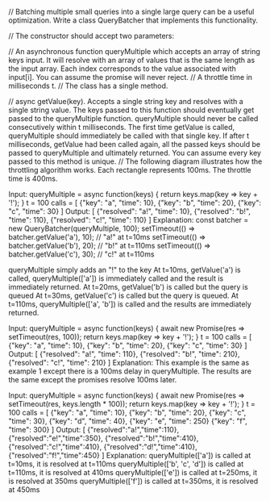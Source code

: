 // Batching multiple small queries into a single large query can be a useful optimization. Write a class QueryBatcher that implements this functionality.

// The constructor should accept two parameters:

// An asynchronous function queryMultiple which accepts an array of string keys input. It will resolve with an array of values that is the same length as the input array. Each index corresponds to the value associated with input[i]. You can assume the promise will never reject.
// A throttle time in milliseconds t.
// The class has a single method.

// async getValue(key). Accepts a single string key and resolves with a single string value. The keys passed to this function should eventually get passed to the queryMultiple function. queryMultiple should never be called consecutively within t milliseconds. The first time getValue is called, queryMultiple should immediately be called with that single key. If after t milliseconds, getValue had been called again, all the passed keys should be passed to queryMultiple and ultimately returned. You can assume every key passed to this method is unique.
// The following diagram illustrates how the throttling algorithm works. Each rectangle represents 100ms. The throttle time is 400ms.


Input: 
queryMultiple = async function(keys) { 
  return keys.map(key => key + '!');
}
t = 100 
calls = [
 {"key": "a", "time": 10}, 
 {"key": "b", "time": 20}, 
 {"key": "c", "time": 30}
]
Output: [
 {"resolved": "a!", "time": 10},
 {"resolved": "b!", "time": 110},
 {"resolved": "c!", "time": 110}
]
Explanation:
const batcher = new QueryBatcher(queryMultiple, 100);
setTimeout(() => batcher.getValue('a'), 10); // "a!" at t=10ms
setTimeout(() => batcher.getValue('b'), 20); // "b!" at t=110ms
setTimeout(() => batcher.getValue('c'), 30); // "c!" at t=110ms

queryMultiple simply adds an "!" to the key
At t=10ms, getValue('a') is called, queryMultiple(['a']) is immediately called and the result is immediately returned.
At t=20ms, getValue('b') is called but the query is queued
At t=30ms, getValue('c') is called but the query is queued.
At t=110ms, queryMultiple(['a', 'b']) is called and the results are immediately returned.



Input: 
queryMultiple = async function(keys) {
  await new Promise(res => setTimeout(res, 100));
  return keys.map(key => key + '!');
}
t = 100
calls = [
 {"key": "a", "time": 10},
 {"key": "b", "time": 20},
 {"key": "c", "time": 30}
]
Output: [
  {"resolved": "a!", "time": 110},
  {"resolved": "b!", "time": 210},
  {"resolved": "c!", "time": 210}
]
Explanation:
This example is the same as example 1 except there is a 100ms delay in queryMultiple. The results are the same except the promises resolve 100ms later.


Input: 
queryMultiple = async function(keys) { 
  await new Promise(res => setTimeout(res, keys.length * 100)); 
  return keys.map(key => key + '!');
}
t = 100
calls = [
  {"key": "a", "time": 10}, 
  {"key": "b", "time": 20}, 
  {"key": "c", "time": 30}, 
  {"key": "d", "time": 40}, 
  {"key": "e", "time": 250}
  {"key": "f", "time": 300}
]
Output: [
  {"resolved":"a!","time":110},
  {"resolved":"e!","time":350},
  {"resolved":"b!","time":410},
  {"resolved":"c!","time":410},
  {"resolved":"d!","time":410},
  {"resolved":"f!","time":450}
]
Explanation:
queryMultiple(['a']) is called at t=10ms, it is resolved at t=110ms
queryMultiple(['b', 'c', 'd']) is called at t=110ms, it is resolved at 410ms
queryMultiple(['e']) is called at t=250ms, it is resolved at 350ms
queryMultiple(['f']) is called at t=350ms, it is resolved at 450ms
